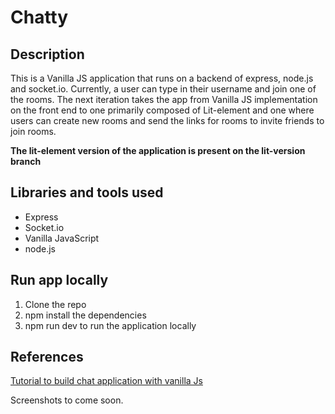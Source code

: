 # Chatty

## Description
This is a Vanilla JS application that runs on a backend of express, node.js and socket.io. Currently, a user can type in their username and join one of the rooms. The next iteration takes the app from Vanilla JS implementation on the front end to one primarily composed of Lit-element and one where users can create new rooms and send the links for rooms to invite friends to join rooms.

**The lit-element version of the application is present on the lit-version branch**

## Libraries and tools used
- Express
- Socket.io
- Vanilla JavaScript
- node.js

## Run app locally
1. Clone the repo
2. npm install the dependencies
3. npm run dev to run the application locally

## References

[Tutorial to build chat application with vanilla Js](https://www.youtube.com/watch?v=jD7FnbI76Hg)

Screenshots to come soon.
